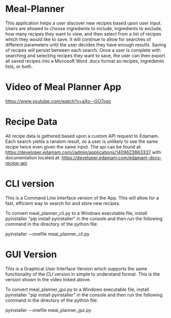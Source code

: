 # Meal-Planner
This application helps a user discover new recipes based upon user input.  Users are allowed to choose ingredients to include, ingredients to exclude, how many recipes they want to view, and then select from a list of recipes which they would like to save.  It will continue to allow for searches of different parameters until the user decides they have enough results.  Saving of recipes will persist between each search.  Once a user is complete with searching and selecting recipes they want to save, the user can then export all saved recipes into a Microsoft Word .docx format as recipes, ingredients lists, or both.

# Video of Meal Planner App
https://www.youtube.com/watch?v=aXo--GO7ogc

# Recipe Data
All recipe data is gathered based upon a custom API request to Edamam.  Each search yields a random result, so a user is unlikely to see the same recipe twice even given the same input.  The api can be found at: https://developer.edamam.com//admin/applications/1409623863337 with documentation located at: https://developer.edamam.com/edamam-docs-recipe-api

# CLI version
This is a Command Line Interface version of the App.  This will allow for a fast, efficient way to search for and store new recipes.

To convert meal_planner_cli.py to a Windows executable file, install pyinstaller "pip install pyinstaller" in the console and then run the following command in the directory of the python file:

pyinstaller --onefile meal_planner_cli.py

# GUI Version
This is a Graphical User Interface Version which supports the same functionality of the CLI version in simple to understand format.  This is the version shown in the video linked above.

To convert meal_planner_gui.py to a Windows executable file, install pyinstaller "pip install pyinstaller" in the console and then run the following command in the directory of the python file:

pyinstaller --onefile meal_planner_gui.py
